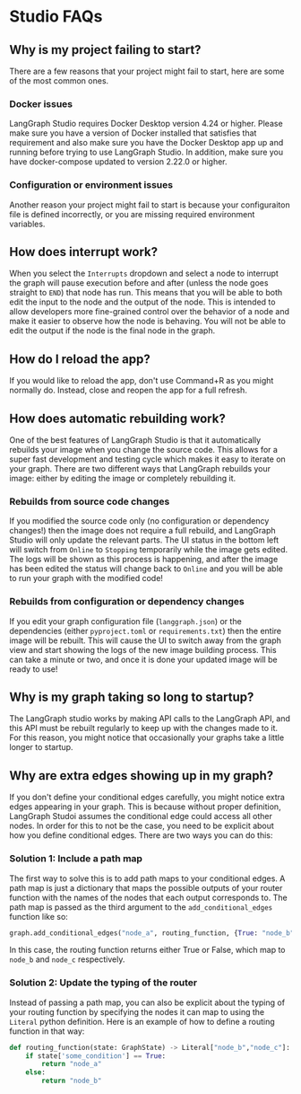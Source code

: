 # Studio FAQs

## Why is my project failing to start?

There are a few reasons that your project might fail to start, here are some of the most common ones.

### Docker issues

LangGraph Studio requires Docker Desktop version 4.24 or higher. Please make sure you have a version of Docker installed that satisfies that requirement and also make sure you have the Docker Desktop app up and running before trying to use LangGraph Studio. In addition, make sure you have docker-compose updated to version 2.22.0 or higher.

### Configuration or environment issues

Another reason your project might fail to start is because your configuraiton file is defined incorrectly, or you are missing required environment variables. 

## How does interrupt work?

When you select the `Interrupts` dropdown and select a node to interrupt the graph will pause execution before and after (unless the node goes straight to `END`) that node has run. This means that you will be able to both edit the input to the node and the output of the node. This is intended to allow developers more fine-grained control over the behavior of a node and make it easier to observe how the node is behaving. You will not be able to edit the output if the node is the final node in the graph.

## How do I reload the app?

If you would like to reload the app, don't use Command+R as you might normally do. Instead, close and reopen the app for a full refresh.

## How does automatic rebuilding work?

One of the best features of LangGraph Studio is that it automatically rebuilds your image when you change the source code. This allows for a super fast development and testing cycle which makes it easy to iterate on your graph. There are two different ways that LangGraph rebuilds your image: either by editing the image or completely rebuilding it.

### Rebuilds from source code changes

If you modified the source code only (no configuration or dependency changes!) then the image does not require a full rebuild, and LangGraph Studio will only update the relevant parts. The UI status in the bottom left will switch from `Online` to `Stopping` temporarily while the image gets edited. The logs will be shown as this process is happening, and after the image has been edited the status will change back to `Online` and you will be able to run your graph with the modified code!


### Rebuilds from configuration or dependency changes

If you edit your graph configuration file (`langgraph.json`) or the dependencies (either `pyproject.toml` or `requirements.txt`) then the entire image will be rebuilt. This will cause the UI to switch away from the graph view and start showing the logs of the new image building process. This can take a minute or two, and once it is done your updated image will be ready to use!

## Why is my graph taking so long to startup?

The LangGraph studio works by making API calls to the LangGraph API, and this API must be rebuilt regularly to keep up with the changes made to it. For this reason, you might notice that occasionally your graphs take a little longer to startup. 

## Why are extra edges showing up in my graph?

If you don't define your conditional edges carefully, you might notice extra edges appearing in your graph. This is because without proper definition, LangGraph Studoi assumes the conditional edge could access all other nodes. In order for this to not be the case, you need to be explicit about how you define conditional edges. There are two ways you can do this:

### Solution 1: Include a path map

The first way to solve this is to add path maps to your conditional edges. A path map is just a dictionary that maps the possible outputs of your router function with the names of the nodes that each output corresponds to. The path map is passed as the third argument to the `add_conditional_edges` function like so:

```python
graph.add_conditional_edges("node_a", routing_function, {True: "node_b", False: "node_c"})
```

In this case, the routing function returns either True or False, which map to `node_b` and `node_c` respectively.

### Solution 2: Update the typing of the router

Instead of passing a path map, you can also be explicit about the typing of your routing function by specifying the nodes it can map to using the `Literal` python definition. Here is an example of how to define a routing function in that way:

```python
def routing_function(state: GraphState) -> Literal["node_b","node_c"]:
    if state['some_condition'] == True:
        return "node_a"
    else:
        return "node_b"
```

